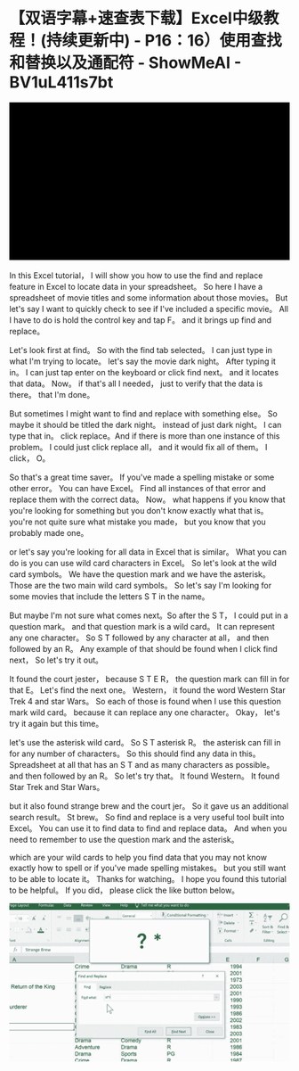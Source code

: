 # 【双语字幕+速查表下载】Excel中级教程！(持续更新中) - P16：16）使用查找和替换以及通配符 - ShowMeAI - BV1uL411s7bt

![](img/8801600da88e4d950bc0f99c8b338540_0.png)

In this Excel tutorial， I will show you how to use the find and replace feature in Excel to locate data in your spreadsheet。 So here I have a spreadsheet of movie titles and some information about those movies。 But let's say I want to quickly check to see if I've included a specific movie。 All I have to do is hold the control key and tap F。 and it brings up find and replace。

 Let's look first at find。 So with the find tab selected。 I can just type in what I'm trying to locate。 let's say the movie dark night。 After typing it in。 I can just tap enter on the keyboard or click find next。 and it locates that data。 Now。 if that's all I needed， just to verify that the data is there。 that I'm done。

 But sometimes I might want to find and replace with something else。 So maybe it should be titled the dark night。 instead of just dark night。 I can type that in。 click replace。And if there is more than one instance of this problem。 I could just click replace all， and it would fix all of them。 I click， O。

 So that's a great time saver。 If you've made a spelling mistake or some other error。 You can have Excel。 Find all instances of that error and replace them with the correct data。 Now。 what happens if you know that you're looking for something but you don't know exactly what that is。 you're not quite sure what mistake you made， but you know that you probably made one。

 or let's say you're looking for all data in Excel that is similar。 What you can do is you can use wild card characters in Excel。 So let's look at the wild card symbols。 We have the question mark and we have the asterisk。 Those are the two main wild card symbols。 So let's say I'm looking for some movies that include the letters S T in the name。

 But maybe I'm not sure what comes next。So after the S T， I could put in a question mark。 and that question mark is a wild card。 It can represent any one character。 So S T followed by any character at all， and then followed by an R。 Any example of that should be found when I click find next， So let's try it out。

 It found the court jester， because S T E R， the question mark can fill in for that E。 Let's find the next one。 Western， it found the word Western Star Trek 4 and star Wars。 So each of those is found when I use this question mark wild card。 because it can replace any one character。 Okay， let's try it again but this time。

 let's use the asterisk wild card。 So S T asterisk R。 the asterisk can fill in for any number of characters。 So this should find any data in this。Spreadsheet at all that has an S T and as many characters as possible。 and then followed by an R。 So let's try that。 It found Western。 It found Star Trek and Star Wars。

 but it also found strange brew and the court jer。 So it gave us an additional search result。 St brew。 So find and replace is a very useful tool built into Excel。 You can use it to find data to find and replace data。 And when you need to remember to use the question mark and the asterisk。

 which are your wild cards to help you find data that you may not know exactly how to spell or if you've made spelling mistakes。 but you still want to be able to locate it。 Thanks for watching。 I hope you found this tutorial to be helpful。 If you did， please click the like button below。

![](img/8801600da88e4d950bc0f99c8b338540_2.png)